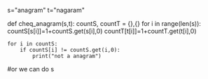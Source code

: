 s="anagram"
t="nagaram"

def cheq_anagram(s,t):
    countS, countT = {},{}
    for i in range(len(s)):
        countS[s[i]]=1+countS.get(s[i],0)
        countT[t[i]]=1+countT.get(t[i],0)

    for i in countS:
        if countS[i] != countS.get(i,0):
            print("not a anagram")


#or we can do s

